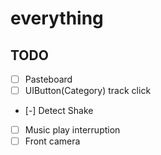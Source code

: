 # everything
## TODO
* [ ] Pasteboard
* [ ] UIButton(Category) track click
* [-] Detect Shake
* [ ] Music play interruption
* [ ] Front camera
